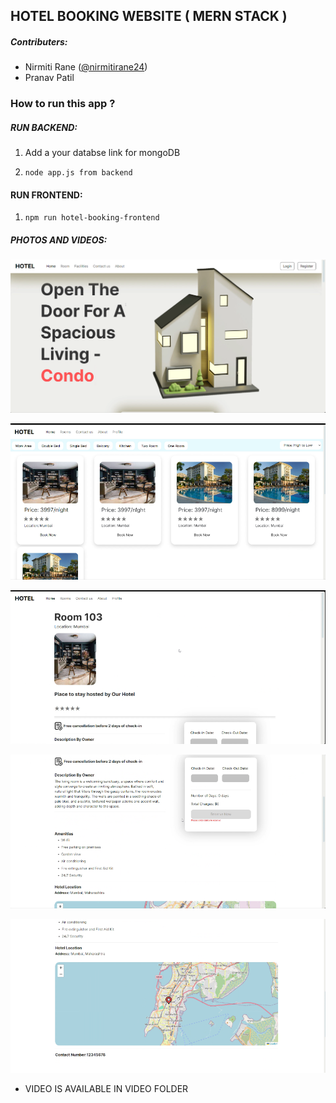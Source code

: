 ## HOTEL BOOKING WEBSITE ( MERN STACK )

##### Contributers:

- Nirmiti Rane ([@nirmitirane24](https://github.com/nirmitirane24)) <br>
- Pranav Patil 


### How to run this app ?

##### RUN BACKEND:

1. Add a your databse link for mongoDB 

2. `node app.js from backend`

#### RUN FRONTEND:

1. `npm run hotel-booking-frontend`

##### PHOTOS AND VIDEOS:

![ss1](video/ss1.png) <br>

![ss2](video/ss2.png) <br>

![ss3](video/ss3.png) <br>

![ss4](video/ss4.png) <br>

![ss5](video/ss5.png) <br>

- VIDEO IS AVAILABLE IN VIDEO FOLDER


